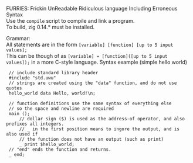 FURRIES: Frickin UnReadable Ridiculous language Including Erroneous Syntax<br/>
Use the `compile` script to compile and link a program.<br/>
To build, zig 0.14.* must be installed.<br/>

Grammar:<br/>
    All statements are in the form 
    `[variable] [function] [up to 5 input values];`<br/>
    This can be though of as 
    `[variable] = [function]([up to 5 input values]);`
    in a more C-style language.
    Syntax example (simple hello world)

     // include standard library header
     #include "std.uwu"
     // strings are created using the "data" function, and do not use quotes
     hello_world data Hello, world!\n;
     
     // function definitions use the same syntax of everything else
     // so the space and newline are required
     main ();
         // dollar sign ($) is used as the address-of operator, and also prefixes all integers.
         // _ in the first position means to ingore the output, and is also used if
         // the function does not have an output (such as print)
         _ print $hello_world;
     // "end" ends the function and returns.
     _ end;
  




